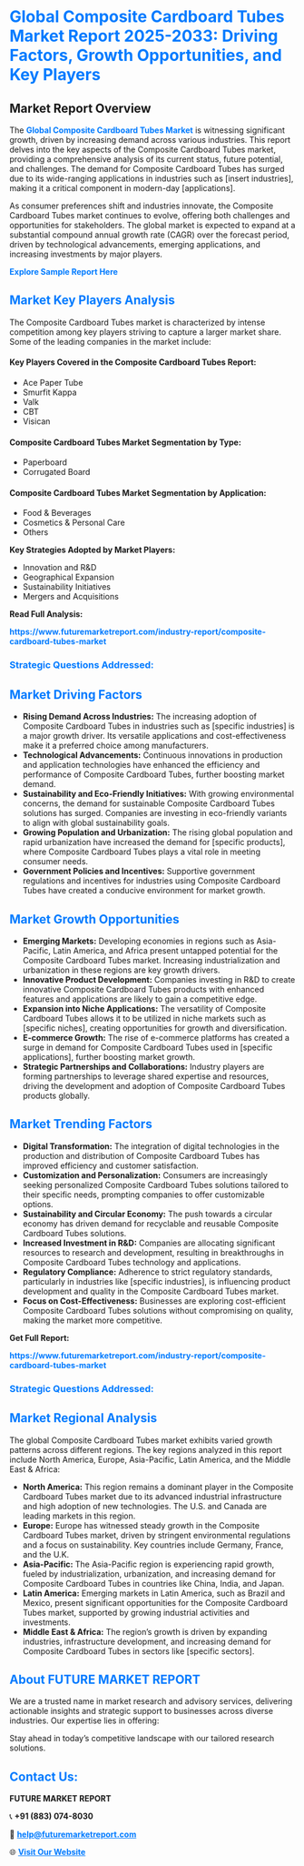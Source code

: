 <h1 style="color: #007BFF;">Global Composite Cardboard Tubes Market Report 2025-2033: Driving Factors, Growth Opportunities, and Key Players</h1>

<section id="overview">
<h2>Market Report Overview</h2>
<p>The <a href="https://www.futuremarketreport.com/industry-report/composite-cardboard-tubes-market" style="color: #007BFF; text-decoration: none;"><strong>Global Composite Cardboard Tubes Market</strong></a> is witnessing significant growth, driven by increasing demand across various industries. This report delves into the key aspects of the Composite Cardboard Tubes market, providing a comprehensive analysis of its current status, future potential, and challenges. The demand for Composite Cardboard Tubes has surged due to its wide-ranging applications in industries such as [insert industries], making it a critical component in modern-day [applications].</p>
<p>As consumer preferences shift and industries innovate, the Composite Cardboard Tubes market continues to evolve, offering both challenges and opportunities for stakeholders. The global market is expected to expand at a substantial compound annual growth rate (CAGR) over the forecast period, driven by technological advancements, emerging applications, and increasing investments by major players.</p>
</section>

<section id="overview">
<p><a href="https://www.futuremarketreport.com/request-sample/reportId=54303" style="color: #007BFF; text-decoration: none;"><strong>Explore Sample Report Here</strong></a></p>
</section>

<section id="key-players">
<h2 style="color: #007BFF;">Market Key Players Analysis</h2>
<p>The Composite Cardboard Tubes market is characterized by intense competition among key players striving to capture a larger market share. Some of the leading companies in the market include:</p>
<h4>Key Players Covered in the Composite Cardboard Tubes Report:</h4>
<ul><li>Ace Paper Tube</li><li>Smurfit Kappa</li><li>Valk</li><li>CBT</li><li>Visican</li></ul>
<h4>Composite Cardboard Tubes Market Segmentation by Type:</h4>
<ul><li>Paperboard</li><li>Corrugated Board</li></ul>

<h4>Composite Cardboard Tubes Market Segmentation by Application:</h4>
<ul><li>Food &amp; Beverages</li><li>Cosmetics &amp; Personal Care</li><li>Others</li></ul>
<p><strong>Key Strategies Adopted by Market Players:</strong></p>
<ul>
<li>Innovation and R&D</li>
<li>Geographical Expansion</li>
<li>Sustainability Initiatives</li>
<li>Mergers and Acquisitions</li>
</ul>
</section>

<section>
<p><strong>Read Full Analysis: </strong></p><a href="https://www.futuremarketreport.com/industry-report/composite-cardboard-tubes-market" style="color: #007BFF; text-decoration: none;"><strong>https://www.futuremarketreport.com/industry-report/composite-cardboard-tubes-market</strong></a>
<h3 style="color: #007BFF;">Strategic Questions Addressed:</h3>
</section>

<section id="driving-factors">
<h2 style="color: #007BFF;">Market Driving Factors</h2>
<ul>
<li><strong>Rising Demand Across Industries:</strong> The increasing adoption of Composite Cardboard Tubes in industries such as [specific industries] is a major growth driver. Its versatile applications and cost-effectiveness make it a preferred choice among manufacturers.</li>
<li><strong>Technological Advancements:</strong> Continuous innovations in production and application technologies have enhanced the efficiency and performance of Composite Cardboard Tubes, further boosting market demand.</li>
<li><strong>Sustainability and Eco-Friendly Initiatives:</strong> With growing environmental concerns, the demand for sustainable Composite Cardboard Tubes solutions has surged. Companies are investing in eco-friendly variants to align with global sustainability goals.</li>
<li><strong>Growing Population and Urbanization:</strong> The rising global population and rapid urbanization have increased the demand for [specific products], where Composite Cardboard Tubes plays a vital role in meeting consumer needs.</li>
<li><strong>Government Policies and Incentives:</strong> Supportive government regulations and incentives for industries using Composite Cardboard Tubes have created a conducive environment for market growth.</li>
</ul>
</section>

<section id="growth-opportunities">
<h2 style="color: #007BFF;">Market Growth Opportunities</h2>
<ul>
<li><strong>Emerging Markets:</strong> Developing economies in regions such as Asia-Pacific, Latin America, and Africa present untapped potential for the Composite Cardboard Tubes market. Increasing industrialization and urbanization in these regions are key growth drivers.</li>
<li><strong>Innovative Product Development:</strong> Companies investing in R&D to create innovative Composite Cardboard Tubes products with enhanced features and applications are likely to gain a competitive edge.</li>
<li><strong>Expansion into Niche Applications:</strong> The versatility of Composite Cardboard Tubes allows it to be utilized in niche markets such as [specific niches], creating opportunities for growth and diversification.</li>
<li><strong>E-commerce Growth:</strong> The rise of e-commerce platforms has created a surge in demand for Composite Cardboard Tubes used in [specific applications], further boosting market growth.</li>
<li><strong>Strategic Partnerships and Collaborations:</strong> Industry players are forming partnerships to leverage shared expertise and resources, driving the development and adoption of Composite Cardboard Tubes products globally.</li>
</ul>
</section>

<section id="trending-factors">
<h2 style="color: #007BFF;">Market Trending Factors</h2>
<ul>
<li><strong>Digital Transformation:</strong> The integration of digital technologies in the production and distribution of Composite Cardboard Tubes has improved efficiency and customer satisfaction.</li>
<li><strong>Customization and Personalization:</strong> Consumers are increasingly seeking personalized Composite Cardboard Tubes solutions tailored to their specific needs, prompting companies to offer customizable options.</li>
<li><strong>Sustainability and Circular Economy:</strong> The push towards a circular economy has driven demand for recyclable and reusable Composite Cardboard Tubes solutions.</li>
<li><strong>Increased Investment in R&D:</strong> Companies are allocating significant resources to research and development, resulting in breakthroughs in Composite Cardboard Tubes technology and applications.</li>
<li><strong>Regulatory Compliance:</strong> Adherence to strict regulatory standards, particularly in industries like [specific industries], is influencing product development and quality in the Composite Cardboard Tubes market.</li>
<li><strong>Focus on Cost-Effectiveness:</strong> Businesses are exploring cost-efficient Composite Cardboard Tubes solutions without compromising on quality, making the market more competitive.</li>
</ul>
</section>

<section>
<p><strong>Get Full Report: </strong></p><a href="https://www.futuremarketreport.com/industry-report/composite-cardboard-tubes-market" style="color: #007BFF; text-decoration: none;"><strong>https://www.futuremarketreport.com/industry-report/composite-cardboard-tubes-market</strong></a>
<h3 style="color: #007BFF;">Strategic Questions Addressed:</h3>
</section>


<section id="regional-analysis">
<h2 style="color: #007BFF;">Market Regional Analysis</h2>
<p>The global Composite Cardboard Tubes market exhibits varied growth patterns across different regions. The key regions analyzed in this report include North America, Europe, Asia-Pacific, Latin America, and the Middle East & Africa:</p>
<ul>
<li><strong>North America:</strong> This region remains a dominant player in the Composite Cardboard Tubes market due to its advanced industrial infrastructure and high adoption of new technologies. The U.S. and Canada are leading markets in this region.</li>
<li><strong>Europe:</strong> Europe has witnessed steady growth in the Composite Cardboard Tubes market, driven by stringent environmental regulations and a focus on sustainability. Key countries include Germany, France, and the U.K.</li>
<li><strong>Asia-Pacific:</strong> The Asia-Pacific region is experiencing rapid growth, fueled by industrialization, urbanization, and increasing demand for Composite Cardboard Tubes in countries like China, India, and Japan.</li>
<li><strong>Latin America:</strong> Emerging markets in Latin America, such as Brazil and Mexico, present significant opportunities for the Composite Cardboard Tubes market, supported by growing industrial activities and investments.</li>
<li><strong>Middle East & Africa:</strong> The region’s growth is driven by expanding industries, infrastructure development, and increasing demand for Composite Cardboard Tubes in sectors like [specific sectors].</li>
</ul>
</section>

<footer>
<h2 style="color: #007BFF;">About FUTURE MARKET REPORT</h2>
<p>We are a trusted name in market research and advisory services, delivering actionable insights and strategic support to businesses across diverse industries. Our expertise lies in offering:</p>

<p>Stay ahead in today’s competitive landscape with our tailored research solutions.</p>

<h2 style="color: #007BFF;">Contact Us:</h2>
<p><strong>FUTURE MARKET REPORT</strong></p>
<p>📞 <strong>+91 (883) 074-8030</strong></p>
<p>📧 <strong><a href="mailto:help@futuremarketreport.com" style="color: #007BFF;">help@futuremarketreport.com</a></strong></p>
<p>🌐 <strong><a href="https://www.futuremarketreport.com/" style="color: #007BFF;">Visit Our Website</a></strong></p>
</footer>